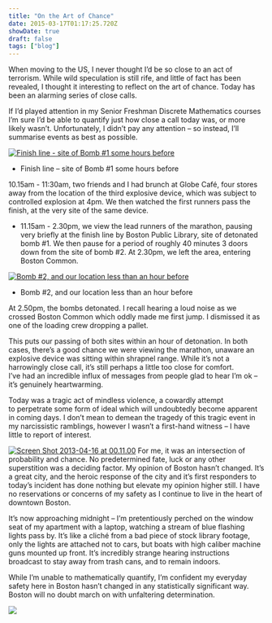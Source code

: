 ```yaml
---
title: "On the Art of Chance"
date: 2015-03-17T01:17:25.720Z
showDate: true
draft: false
tags: ["blog"]
---
```



When moving to the US, I never thought I’d be so close to an act of terrorism. While wild speculation is still rife, and little of fact has been revealed, I thought it interesting to reflect on the art of chance. Today has been an alarming series of close calls.

If I’d played attention in my Senior Freshman Discrete Mathematics courses I’m sure I’d be able to quantify just how close a call today was, or more likely wasn’t. Unfortunately, I didn’t pay any attention – so instead, I’ll summarise events as best as possible.

[![Finish line - site of Bomb #1 some hours before](http://res.cloudinary.com/cianclarke/image/upload/v1382804084/Screen-Shot-2013-04-15-at-23_50_49_az0fui.png)](http://res.cloudinary.com/cianclarke/image/upload/v1382804084/Screen-Shot-2013-04-15-at-23_50_49_az0fui.png)

- Finish line – site of Bomb #1 some hours before

10.15am - 11:30am, two friends and I had brunch at Globe Café, four stores away from the location of the third explosive device, which was subject to controlled explosion at 4pm. We then watched the first runners pass the finish, at the very site of the same device.
- 11.15am - 2.30pm, we view the lead runners of the marathon, pausing very briefly at the finish line by Boston Public Library, site of detonated bomb #1. We then pause for a period of roughly 40 minutes 3 doors down from the site of bomb #2. At 2.30pm, we left the area, entering Boston Common.

[![Bomb #2, and our location less than an hour before](http://res.cloudinary.com/cianclarke/image/upload/v1382804083/Screen-Shot-2013-04-15-at-17_00_382_w9tzws.png)](http://res.cloudinary.com/cianclarke/image/upload/v1382804083/Screen-Shot-2013-04-15-at-17_00_382_w9tzws.png)

- Bomb #2, and our location less than an hour before

At 2.50pm, the bombs detonated. I recall hearing a loud noise as we crossed Boston Common which oddly made me first jump. I dismissed it as one of the loading crew dropping a pallet.

This puts our passing of both sites within an hour of detonation. In both cases, there’s a good chance we were viewing the marathon, unaware an explosive device was sitting within shrapnel range. While it’s not a harrowingly close call, it’s still perhaps a little too close for comfort.  
 I’ve had an incredible influx of messages from people glad to hear I’m ok – it’s genuinely heartwarming.

Today was a tragic act of mindless violence, a cowardly attempt to perpetrate some form of ideal which will undoubtedly become apparent in coming days. I don’t mean to demean the tragedy of this tragic event in my narcissistic ramblings, however I wasn’t a first-hand witness – I have little to report of interest.

<span class="alignleft">[![Screen Shot 2013-04-16 at 00.11.00](http://res.cloudinary.com/cianclarke/image/upload/v1382804080/Screen-Shot-2013-04-16-at-00_11_00_amcmh1.png)](http://res.cloudinary.com/cianclarke/image/upload/v1382804080/Screen-Shot-2013-04-16-at-00_11_00_amcmh1.png)</span>
For me, it was an intersection of probability and chance. No predetermined fate, luck or any other superstition was a deciding factor. My opinion of Boston hasn’t changed. It’s a great city, and the heroic response of the city and it’s first responders to today’s incident has done nothing but elevate my opinion higher still. I have no reservations or concerns of my safety as I continue to live in the heart of downtown Boston.

It’s now approaching midnight – I’m pretentiously perched on the window seat of my apartment with a laptop, watching a stream of blue flashing lights pass by. It’s like a cliché from a bad piece of stock library footage, only the lights are attached not to cars, but boats with high caliber machine guns mounted up front. It’s incredibly strange hearing instructions broadcast to stay away from trash cans, and to remain indoors.

While I’m unable to mathematically quantify, I’m confident my everyday safety here in Boston hasn’t changed in any statistically significant way. Boston will no doubt march on with unfaltering determination.

[![](http://res.cloudinary.com/cianclarke/image/upload/v1382804081/IMG_7602_dr1g7s.jpg)](http://res.cloudinary.com/cianclarke/image/upload/v1382804081/IMG_7602_dr1g7s.jpg)

 



